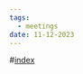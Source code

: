 ```yaml
---
tags:
  - meetings
date: 11-12-2023
---
```

#[index](notes/general-circle/old-gc-meetings/index.md) 
